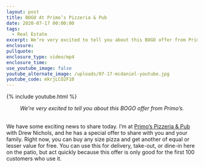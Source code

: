 ```yaml
---
layout: post
title: BOGO At Primo’s Pizzeria & Pub
date: 2020-07-17 00:00:00
tags:
  - Real Estate
excerpt: We’re very excited to tell you about this BOGO offer from Primo’s.
enclosure:
pullquote:
enclosure_type: video/mp4
enclosure_time:
use_youtube_image: false
youtube_alternate_image: /uploads/07-17-mcdaniel-youtube.jpg
youtube_code: mkrjLCO2F10
---
```


{% include youtube.html %}

<center><em>We&rsquo;re very excited to tell you about this BOGO offer from Primo&rsquo;s.</em></center>

<br>We have some exciting news to share today. I’m at <u><a target="_blank" href="http://primosdanville.com">Primo&rsquo;s Pizzeria &amp; Pub</a></u> with Drew Nichols, and he has a special offer to share with you and your family. Right now, you can buy any size pizza and get another of equal or lesser value for free. You can use this for delivery, take-out, or dine-in here on the patio, but act quickly because this offer is only good for the first 100 customers who use it.